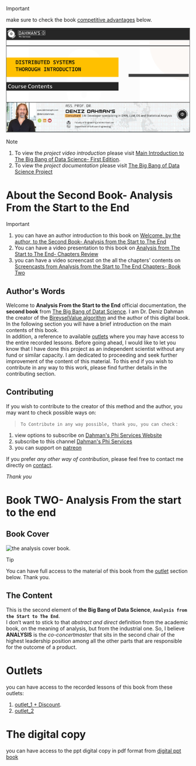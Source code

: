 > [!IMPORTANT] 
> make sure to check the book [competitive advantages](#book-competitive-advantage) below. 

![distributed systems.](/assets/dist_logo.png)

> [!NOTE]
> 1. To view the *project video introduction* please visit [Main Introduction to The Big Bang of Data Science- First Edition](https://youtu.be/0weCBnNO7tk).
> 2. To view the *project documentation* please visit [The Big Bang of Data Science Project](https://github.com/dahmansphi/big_bang_of_data_science_project)


# About the Second Book- Analysis From the Start to the End

> [!IMPORTANT]
> 1. you can have an author introduction to this book on [Welcome, by the author, to the Second Book- Analysis from the Start to The End](https://youtu.be/dR8PQBVfgHI) 
> 2. You can have a video presentation to this book on [Analysis from The Start to The End- Chapters Review](https://youtu.be/ctGVq0aO4hg)
> 3. you can have a video screencast on the all the chapters' contents on [Screencasts from Analysis from the Start to The End Chapters- Book Two](https://youtu.be/6vH_G2zn6Gg)


## Author's Words
Welcome to **Analysis From the Start to the End** official documentation, the **second book** from [The Big Bang of Datat Science](https://github.com/dahmansphi/big_bang_of_data_science_project). I am Dr. Deniz Dahman the creator of the [BireyselValue algorithm](https://github.com/dahmansphi/bireyselvalue_v1/tree/main) and the author of this digital book. In the following section you will have a brief introduction on the main contents of this book.  
In addition, a reference to available [outlets](#outlets) where you may have access to the entire recorded lessons. Before going ahead, I would like to let you know that I have done this project as an independent scientist without any fund or similar capacity. I am dedicated to proceeding and seek further improvement of the content of this material. To this end if you wish to contribute in any way to this work, please find further details in the contributing section.  
  
## Contributing 

If you wish to contribute to the creator of this method and the author, you may want to check possible ways on: 

> `To Contribute in any way possible, thank you, you can check` :

1. view options to subscribe on [Dahman's Phi Services Website](https://dahmansphi.com/subscriptions/)
2. subscribe to this channel [Dahman's Phi Services](https://www.youtube.com/@dahmansphi)     
3. you can support on [patreon](https://patreon.com/user?u=118924481) 


If you prefer *any other way of contribution*, please feel free to contact me directly on [contact](https://dahmansphi.com/contact/). 

*Thank you*


# Book TWO- Analysis From the start to the end

## Book Cover
![the analysis cover book.](/assets/titles_analysis_s2e.png)
> [!TIP]
> You can have full access to the material of this book from the [outlet](#outlets) section below. Thank you.

## The Content

This is the second element of **the Big Bang of Data Science**, **`Analysis from the Start to The End`**.  
I don’t want to stick to that _abstract and direct_ definition from the academic book, on the meaning of analysis, but from the industrial one. So, I believe **ANALYSIS** is the _co-concertmaster_ that sits in the second chair of the highest leadership position among all the other parts that are responsible for the outcome of a product. 


# Outlets

you can have access to the recorded lessons of this book from these outlets:
1. [outlet_1 + Discount](https://dahmansphi.com/analysis-s2e/). 
2. [outlet_2](https://www.udemy.com/course/analysis-s2e/?referralCode=D6AE65044A056A93826E)

# The digital copy 
you can have access to the ppt digital copy in pdf format from [digital ppt book](/assets/analysis_s2e_final.pdf) 


